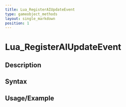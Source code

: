 ```yaml
---
title: Lua_RegisterAIUpdateEvent
type: gameobject_methods
layout: single_markdown
position: 1
---
```


# Lua_RegisterAIUpdateEvent

## Description

## Syntax

## Usage/Example


